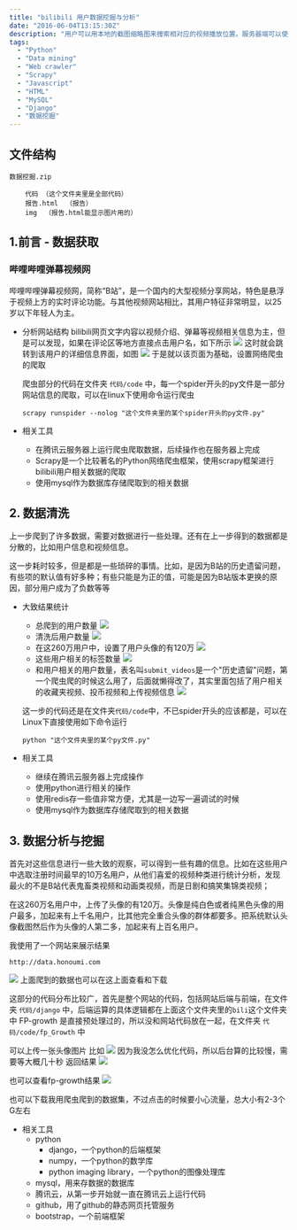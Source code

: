 ```yaml
---
title: "bilibili 用户数据挖掘与分析"
date: "2016-06-04T13:15:30Z"
description: "用户可以用本地的截图缩略图来搜索相对应的视频播放位置。服务器端可以使用云平台的服务来处理与存储图像哈希与截图缩略图。"
tags:
  - "Python" 
  - "Data mining"
  - "Web crawler"
  - "Scrapy"
  - "Javascript"
  - "HTML"
  - "MySQL"
  - "Django"
  - "数据挖掘"
---
```



## 文件结构

```
数据挖掘.zip 

	代码 （这个文件夹里是全部代码）
	报告.html  （报告）
	img  （报告.html能显示图片用的）
```

## 1.前言 - 数据获取
### 哔哩哔哩弹幕视频网
哔哩哔哩弹幕视频网，简称“B站”，是一个国内的大型视频分享网站，特色是悬浮于视频上方的实时评论功能。与其他视频网站相比，其用户特征非常明显，以25岁以下年轻人为主。

*	分析网站结构
	bilibili网页文字内容以视频介绍、弹幕等视频相关信息为主，但是可以发现，如果在评论区等地方直接点击用户名，如下所示
	![](img/1.png)
	这时就会跳转到该用户的详细信息界面，如图
	![](img/2.png)
	于是就以该页面为基础，设置网络爬虫的爬取

	爬虫部分的代码在文件夹 `代码/code` 中，每一个spider开头的py文件是一部分网站信息的爬取，可以在linux下使用命令运行爬虫
	```
	scrapy runspider --nolog "这个文件夹里的某个spider开头的py文件.py"
	```

*	相关工具
	*	在腾讯云服务器上运行爬虫爬取数据，后续操作也在服务器上完成
	*	Scrapy是一个比较著名的Python网络爬虫框架，使用scrapy框架进行bilibili用户相关数据的爬取
	*	使用mysql作为数据库存储爬取到的相关数据


## 2. 数据清洗
上一步爬到了许多数据，需要对数据进行一些处理。还有在上一步得到的数据都是分散的，比如用户信息和视频信息。

这一步耗时较多，但是都是一些琐碎的事情。比如，是因为B站的历史遗留问题，有些项的默认值有好多种；有些只能是为正的值，可能是因为B站版本更换的原因，部分用户成为了负数等等

*	大致结果统计
	*	总爬到的用户数量
		![](img/3.png)
	*	清洗后用户数量
		![](img/4.png)
	*	在这260万用户中，设置了用户头像的有120万
		![](img/5.png)
	*	这些用户相关的标签数量
		![](img/6.png)
	*	和用户相关的用户数量，表名叫`submit_videos`是一个"历史遗留"问题，第一个爬虫爬的时候这么用了，后面就懒得改了，其实里面包括了用户相关的收藏夹视频、投币视频和上传视频信息
		![](img/7.png)

	这一步的代码还是在文件夹`代码/code`中，不已spider开头的应该都是，可以在Linux下直接使用如下命令运行
	```
	python "这个文件夹里的某个py文件.py"
	```

*	相关工具
	*	继续在腾讯云服务器上完成操作
	*	使用python进行相关的操作
	*	使用redis存一些值非常方便，尤其是一边写一遍调试的时候
	*	使用mysql作为数据库存储爬取到的相关数据

## 3. 数据分析与挖掘

首先对这些信息进行一些大致的观察，可以得到一些有趣的信息。比如在这些用户中选取注册时间最早的10万名用户，从他们喜爱的视频种类进行统计分析，发现最火的不是B站代表鬼畜类视频和动画类视频，而是日剧和搞笑集锦类视频；

在这260万名用户中，上传了头像的有120万。头像是纯白色或者纯黑色头像的用户最多，加起来有上千名用户，比其他完全重合头像的群体都要多。把系统默认头像截图然后作为头像的人第二多，加起来有上百名用户。

我使用了一个网站来展示结果
```
http://data.honoumi.com
```
![](img/8.png)
上面爬到的数据也可以在这上面查看和下载

这部分的代码分布比较广，首先是整个网站的代码，包括网站后端与前端，在文件夹 `代码/django` 中，后端运算的具体逻辑都在上面这个文件夹里的`bili`这个文件夹中
FP-growth 是直接预处理过的，所以没和网站代码放在一起，在文件夹 `代码/code/fp_Growth` 中

可以上传一张头像图片
比如
![](img/9.png)
因为我没怎么优化代码，所以后台算的比较慢，需要等大概几十秒
返回结果
![](img/10.png)

也可以查看fp-growth结果
![](img/11.png)

也可以下载我用爬虫爬到的数据集，不过点击的时候要小心流量，总大小有2-3个G左右

*	相关工具
	*	python
		*	django，一个python的后端框架
		*	numpy，一个python的数学库
		*	python imaging library，一个python的图像处理库
	*	mysql，用来存数据的数据库
	*	腾讯云，从第一步开始就一直在腾讯云上运行代码
	*	github，用了github的静态网页托管服务
	*	bootstrap，一个前端框架